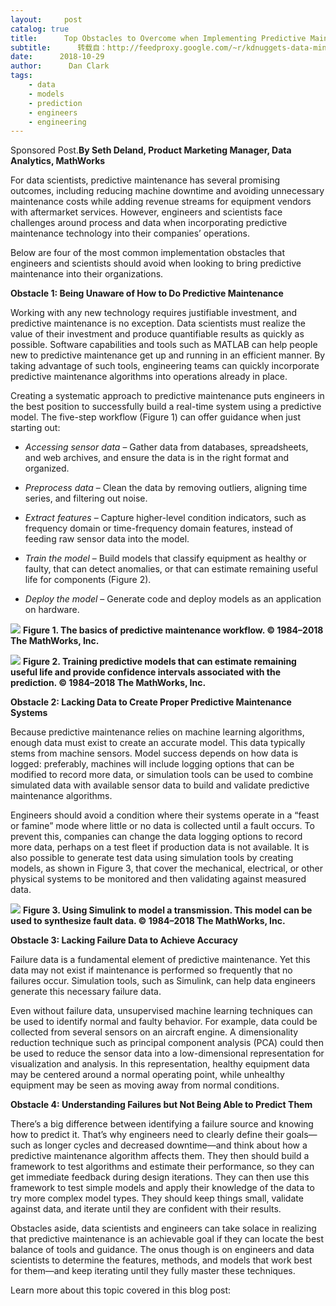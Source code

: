 ```yaml
---
layout:     post
catalog: true
title:      Top Obstacles to Overcome when Implementing Predictive Maintenance
subtitle:      转载自：http://feedproxy.google.com/~r/kdnuggets-data-mining-analytics/~3/jZCrebkksqA/mathworks-top-obstacles-predictive-maintenance.html
date:      2018-10-29
author:      Dan Clark
tags:
    - data
    - models
    - prediction
    - engineers
    - engineering
---
```


Sponsored Post.**By Seth Deland, Product Marketing Manager, Data Analytics, MathWorks**

For data scientists, predictive maintenance has several promising outcomes, including reducing machine downtime and avoiding unnecessary maintenance costs while adding revenue streams for equipment vendors with aftermarket services. However, engineers and scientists face challenges around process and data when incorporating predictive maintenance technology into their companies’ operations.

Below are four of the most common implementation obstacles that engineers and scientists should avoid when looking to bring predictive maintenance into their organizations.

**Obstacle 1: Being Unaware of How to Do Predictive Maintenance**

Working with any new technology requires justifiable investment, and predictive maintenance is no exception. Data scientists must realize the value of their investment and produce quantifiable results as quickly as possible. Software capabilities and tools such as MATLAB can help people new to predictive maintenance get up and running in an efficient manner. By taking advantage of such tools, engineering teams can quickly incorporate predictive maintenance algorithms into operations already in place.

Creating a systematic approach to predictive maintenance puts engineers in the best position to successfully build a real-time system using a predictive model. The five-step workflow (Figure 1) can offer guidance when just starting out:

- *Accessing sensor data* – Gather data from databases, spreadsheets, and web archives, and ensure the data is in the right format and organized.

- *Preprocess data* – Clean the data by removing outliers, aligning time series, and filtering out noise.

- *Extract features* – Capture higher-level condition indicators, such as frequency domain or time-frequency domain features, instead of feeding raw sensor data into the model.

- *Train the model* – Build models that classify equipment as healthy or faulty, that can detect anomalies, or that can estimate remaining useful life for components (Figure 2).

- *Deploy the model* – Generate code and deploy models as an application on hardware.


![](http://feedproxy.google.com/images/mathworks-predictive-maintenance-fig1-700.jpg)
**Figure 1. The basics of predictive maintenance workflow. © 1984–2018 The MathWorks, Inc.**

![](http://feedproxy.google.com/images/mathworks-predictive-maintenance-fig2-722.jpg)
**Figure 2. Training predictive models that can estimate remaining useful life and provide confidence intervals associated with the prediction. © 1984–2018 The MathWorks, Inc.**

**Obstacle 2: Lacking Data to Create Proper Predictive Maintenance Systems**

Because predictive maintenance relies on machine learning algorithms, enough data must exist to create an accurate model. This data typically stems from machine sensors. Model success depends on how data is logged: preferably, machines will include logging options that can be modified to record more data, or simulation tools can be used to combine simulated data with available sensor data to build and validate predictive maintenance algorithms.

Engineers should avoid a condition where their systems operate in a “feast or famine” mode where little or no data is collected until a fault occurs. To prevent this, companies can change the data logging options to record more data, perhaps on a test fleet if production data is not available. It is also possible to generate test data using simulation tools by creating models, as shown in Figure 3, that cover the mechanical, electrical, or other physical systems to be monitored and then validating against measured data.

![](http://feedproxy.google.com/images/mathworks-predictive-maintenance-fig3-684.jpg)
**Figure 3. Using Simulink to model a transmission. This model can be used to synthesize fault data. © 1984–2018 The MathWorks, Inc.**

**Obstacle 3: Lacking Failure Data to Achieve Accuracy**

Failure data is a fundamental element of predictive maintenance. Yet this data may not exist if maintenance is performed so frequently that no failures occur. Simulation tools, such as Simulink, can help data engineers generate this necessary failure data.

Even without failure data, unsupervised machine learning techniques can be used to identify normal and faulty behavior. For example, data could be collected from several sensors on an aircraft engine. A dimensionality reduction technique such as principal component analysis (PCA) could then be used to reduce the sensor data into a low-dimensional representation for visualization and analysis. In this representation, healthy equipment data may be centered around a normal operating point, while unhealthy equipment may be seen as moving away from normal conditions.

**Obstacle 4: Understanding Failures but Not Being Able to Predict Them**

There’s a big difference between identifying a failure source and knowing how to predict it. That’s why engineers need to clearly define their goals—such as longer cycles and decreased downtime—and think about how a predictive maintenance algorithm affects them. They then should build a framework to test algorithms and estimate their performance, so they can get immediate feedback during design iterations. They can then use this framework to test simple models and apply their knowledge of the data to try more complex model types. They should keep things small, validate against data, and iterate until they are confident with their results.

Obstacles aside, data scientists and engineers can take solace in realizing that predictive maintenance is an achievable goal if they can locate the best balance of tools and guidance. The onus though is on engineers and data scientists to determine the features, methods, and models that work best for them—and keep iterating until they fully master these techniques.

Learn more about this topic covered in this blog post:

 
